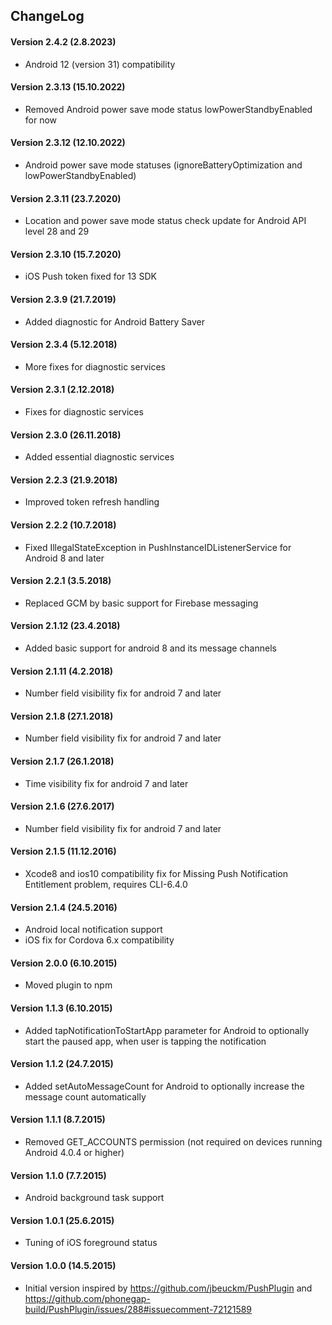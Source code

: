 ## ChangeLog
#### Version 2.4.2 (2.8.2023)
- Android 12 (version 31) compatibility

#### Version 2.3.13 (15.10.2022)
- Removed Android power save mode status lowPowerStandbyEnabled for now

#### Version 2.3.12 (12.10.2022)
- Android power save mode statuses (ignoreBatteryOptimization and lowPowerStandbyEnabled)

#### Version 2.3.11 (23.7.2020)
- Location and power save mode status check update for Android API level 28 and 29

#### Version 2.3.10 (15.7.2020)
- iOS Push token fixed for 13 SDK

#### Version 2.3.9 (21.7.2019)
- Added diagnostic for Android Battery Saver

#### Version 2.3.4 (5.12.2018)
- More fixes for diagnostic services

#### Version 2.3.1 (2.12.2018)
- Fixes for diagnostic services

#### Version 2.3.0 (26.11.2018)
- Added essential diagnostic services

#### Version 2.2.3 (21.9.2018)
- Improved token refresh handling

#### Version 2.2.2 (10.7.2018)
- Fixed IllegalStateException in PushInstanceIDListenerService for Android 8 and later 

#### Version 2.2.1 (3.5.2018)
- Replaced GCM by basic support for Firebase messaging 

#### Version 2.1.12 (23.4.2018)
- Added basic support for android 8 and its message channels 

#### Version 2.1.11 (4.2.2018)
- Number field visibility fix for android 7 and later

#### Version 2.1.8 (27.1.2018)
- Number field visibility fix for android 7 and later

#### Version 2.1.7 (26.1.2018)
- Time visibility fix for android 7 and later

#### Version 2.1.6 (27.6.2017)
- Number field visibility fix for android 7 and later

#### Version 2.1.5 (11.12.2016)
- Xcode8 and ios10 compatibility fix for Missing Push Notification Entitlement problem, requires CLI-6.4.0

#### Version 2.1.4 (24.5.2016)
- Android local notification support
- iOS fix for Cordova 6.x compatibility 

#### Version 2.0.0 (6.10.2015)
- Moved plugin to npm

#### Version 1.1.3 (6.10.2015)
- Added tapNotificationToStartApp parameter for Android to optionally start the paused app, when user is tapping the notification

#### Version 1.1.2 (24.7.2015)
- Added setAutoMessageCount for Android to optionally increase the message count automatically

#### Version 1.1.1 (8.7.2015)
- Removed GET_ACCOUNTS permission (not required on devices running Android 4.0.4 or higher)

#### Version 1.1.0 (7.7.2015)
- Android background task support

#### Version 1.0.1 (25.6.2015)
- Tuning of iOS foreground status

#### Version 1.0.0 (14.5.2015)
- Initial version inspired by https://github.com/jbeuckm/PushPlugin and
  https://github.com/phonegap-build/PushPlugin/issues/288#issuecomment-72121589